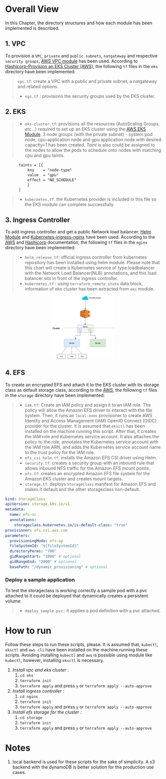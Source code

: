 # Overall View

In this Chapter, the directory structures and how each module has been implemented is described.
## 1. VPC
To provision a `VPC`, `private` and `public subnets`, `natgateway` and respective `security groups`, [AWS VPC module](https://registry.terraform.io/modules/terraform-aws-modules/vpc/aws/2.32.0) has been used. According to [Hashicorp-Provision an EKS Cluster (AWS)](
https://github.com/hashicorp/learn-terraform-provision-eks-cluster), the following `tf` files in the `eks` directory have been implemented:
>  `vpc.tf`: create a VPC with a public and private subnet, a natgateway and related options.   
> * `sgs.tf` :  provisions the security groups used by the EKS cluster.

## 2. EKS

> * `eks-cluster.tf`: provisions all the resources (AutoScaling Groups, etc...) required to set up an EKS cluster using the [AWS EKS Module](https://registry.terraform.io/modules/terraform-aws-modules/eks/aws/11.0.0). 3 node groups (with the private subnet) - system pod node, cpu-application node and gpu application node with desired capacity=1 has been created. *Taint* is also could be assigned to the nodes to allow the pods to schedule onto nodes with matching cpu and gpu taints.
```
      taints = [{
          key    = "node-type"
          value  = "gpu"
          effect = "NO_SCHEDULE"
          }
      ]
```
> * `kubernetes.tf`: the Kubernetes provider is included in this file so the EKS module can complete successfully.
## 3. Ingress Controller
To add ingress controller and get a public Network load balancer, [Helm Module](https://registry.terraform.io/providers/hashicorp/helm/latest/docs) and [Kubernetes-ingress-nginx](https://github.com/kubernetes/ingress-nginx) have been used. According to the [AWS](https://aws.amazon.com/blogs/opensource/network-load-balancer-nginx-ingress-controller-eks/) and [Hashicorp](https://learn.hashicorp.com/tutorials/terraform/helm-provider?in=terraform/use-case) documentation, the following `tf` files in the `nginx` directory have been implemented:
> * `helm_release.tf`:  official ingress controller from kubernetes repository has been installed using helm module. Please note that this chart will create a Kubernetes service of type:loadbalancer with the Network Load Balancer(NLB) annotations, and this load balancer sits in front of the ingress controller.
> * `kubernetes.tf` : using `terraform_remote_state` data block, information of eks cluster has been extracted from `eks` module.

<p align="center" >
  <img  width="40%" src="images/nlb-nginx2.png" />
</p>

## 4. EFS
To create an encrypted EFS and attach it to the EKS cluster with its storage class as default storage class, according to the [AWS](https://docs.aws.amazon.com/eks/latest/userguide/efs-csi.html), the following `tf` files in the `storage` directory have been implemented:
> * `iam.tf`: Create an IAM policy and assign it to an IAM role. The policy will allow the Amazon EFS driver to interact with the file system. Then, it runs an `local-exec` provisioner to create AWS Identity and Access Management (IAM) OpenID Connect (OIDC) provider for the cluster. It is assumed that `eksctl` has been installed on the machine running this script. After that, it creates the IAM role and Kubernetes service account. It also attaches the policy to the role, annotates the Kubernetes service account with the IAM role ARN, and adds the Kubernetes service account name to the trust policy for the IAM role.
> * `efs_csi_helm.tf`: installs the Amazon EFS CSI driver using Helm.
> * `security.tf`: creates a security group with an inbound rule that allows inbound NFS traffic for the Amazon EFS mount points.
> * `efs.tf`: creates an encrypted Amazon EFS file system for the Amazon EKS cluster and creates mount targets.
> * `storage.tf`: deploys `StorageClass` manifest for Amazon EFS and makes it default and the other storageclass non-default.

```yaml
kind: StorageClass
apiVersion: storage.k8s.io/v1
metadata:
  name: efs-sc
  annotations:
    storageclass.kubernetes.io/is-default-class: "true"
provisioner: efs.csi.aws.com
parameters:
  provisioningMode: efs-ap
  fileSystemId: "${fileSystemId}"
  directoryPerms: "700"
  gidRangeStart: "1000" # optional
  gidRangeEnd: "2000" # optional
  basePath: "/dynamic_provisioning" # optional
 ``` 
### Deploy a sample application
To test the storageclass is working correctly a sample pod with a pvc attached to it could be deployed that dynamically creates a persistent volume:
> * `deploy_sample.pvc` : it applies a pod definition with a pvc attached.
# How to run
Follow these steps to run these scripts, please. It is assumed that, `kubectl`, `eksctl` and `aws cli` have been installed on the machine running these scripts. Avoiding installing `kubectl` and `aws` is possible using module like `kubectl`, however, installing `eksctl` is necessary.
1. *Install vpc and eks cluster* : 
    1. `cd eks`
    1. `terraform init`
    1. `terraform apply` and press `y` or `terraform apply --auto-approve`
1. *Install ingress controller* : 
    1. `cd nginx`
    1. `terraform init`
    1. `terraform apply` and press `y` or `terraform apply --auto-approve`
1. *Install efs storage for the cluster* : 
    1. `cd storage`
    1. `terraform init`
    1. `terraform apply` and press `y` or `terraform apply --auto-approve`


 
# Notes
1. local backend is used for these scripts for the sake of simplicity. A s3 backend with the dynamoDB is better solution for the production use cases.